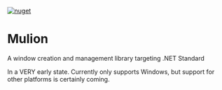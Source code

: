 [![nuget](https://img.shields.io/nuget/v/Mulion.svg)](https://www.nuget.org/packages/Mulion)
# Mulion
A window creation and management library targeting .NET Standard

In a VERY early state. Currently only supports Windows, but support for other platforms is certainly coming.

